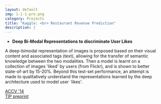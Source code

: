 ```yaml
---
layout: default
img: 1-1-1-pro.png
category: Projects
title: "Kaggle: <br> Restaurant Revenue Prediction"
description: |
---
```

+ **Deep Bi-Modal Representations to discriminate User Likes**   

A deep-bimodal representation of images is proposed based on their visual content and associated tags (text), allowing for the transfer of semantic knowledge between the two modalities. Then a model is learnt on a collection of images 'liked' by users (from Flickr), and is shown to better state-of-art by 15-20%. Beyond this test-set performance, an attempt is made to qualitatively understand the representations learned by the deep architecture used to model user `likes'.   

[ACCV '14](https://www.dropbox.com/s/cjjxt1cqw7wdqtk/ACCV2014.pdf?dl=1)     
[TIP preprint](https://www.dropbox.com/s/xdx9p9ngrhayexs/TIP_Submission_R2.pdf?dl=1)  
